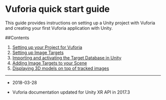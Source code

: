 # Vuforia quick start guide

This guide provides instructions on setting up a Unity project with Vuforia and creating your first Vuforia application with Unity.

##Contents

1. [Setting up your Project for Vuforia](vuforia_get_started_project_setup)
2. [Setting up Image Targets](vuforia_get_started_image_targets_setup)
3. [Importing and activating the Target Database in Unity](vuforia_get_started_target_database_import)
4. [Adding Image Targets to your Scene](vuforia_get_started_adding_image_targets)
5. [Displaying 3D models on top of tracked images](vuforia_get_started_displaying_3d_content)

---
* <span class="page-edit">2018-03-28 <!-- include IncludeTextNewPageYesEdit --></span>

* <span class="page-history">Vuforia documentation updated for Unity XR API in 2017.3</span>